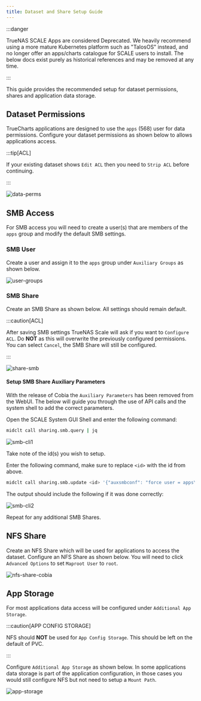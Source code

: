 ```yaml
---
title: Dataset and Share Setup Guide
---
```


:::danger

TrueNAS SCALE Apps are considered Deprecated. We heavily recommend using a more mature Kubernetes platform such as "TalosOS" instead, and no longer offer an apps/charts catalogue for SCALE users to install. The below docs exist purely as historical references and may be removed at any time.

:::

This guide provides the recommended setup for dataset permissions, shares and application data storage.

## Dataset Permissions

TrueCharts applications are designed to use the `apps` (568) user for data permissions. Configure your dataset permissions as shown below to allows applications access.

:::tip[ACL]

If your existing dataset shows `Edit ACL` then you need to `Strip ACL` before continuing.

:::

![data-perms](./img/data-perms.png)

## SMB Access

For SMB access you will need to create a user(s) that are members of the `apps` group and modify the default SMB settings.

### SMB User

Create a user and assign it to the `apps` group under `Auxiliary Groups` as shown below.

![user-groups](./img/user-groups.png)

### SMB Share

Create an SMB Share as shown below. All settings should remain default.

:::caution[ACL]

After saving SMB settings TrueNAS Scale will ask if you want to `Configure ACL`. Do **NOT** as this will overwrite the previously configured permissions. You can select `Cancel`, the SMB Share will still be configured.

:::

![share-smb](./img/share-smb-cobia.png)

#### Setup SMB Share Auxiliary Parameters

With the release of Cobia the `Auxiliary Parameters` has been removed from the WebUI. The below will guide you through the use of API calls and the system shell to add the correct parameters.

Open the SCALE System GUI Shell and enter the following command:

```bash
midclt call sharing.smb.query | jq
```

![smb-cli1](./img/smb-cli1.png)

Take note of the id(s) you wish to setup.

Enter the following command, make sure to replace `<id>` with the id from above.

```bash
midclt call sharing.smb.update <id> '{"auxsmbconf": "force user = apps\nforce group = apps"}'
```

The output should include the following if it was done correctly:

![smb-cli2](./img/smb-cli2.png)

Repeat for any additional SMB Shares.

## NFS Share

Create an NFS Share which will be used for applications to access the dataset. Configure an NFS Share as shown below. You will need to click `Advanced Options` to set `Maproot User` to `root`.

![nfs-share-cobia](./img/nfs-share-cobia.png)

## App Storage

For most applications data access will be configured under `Additional App Storage`.

:::caution[APP CONFIG STORAGE]

NFS should **NOT** be used for `App Config Storage`. This should be left on the default of PVC.

:::

Configure `Additional App Storage` as shown below. In some applications data storage is part of the application configuration, in those cases you would still configure NFS but not need to setup a `Mount Path`.

![app-storage](./img/app-storage.png)
